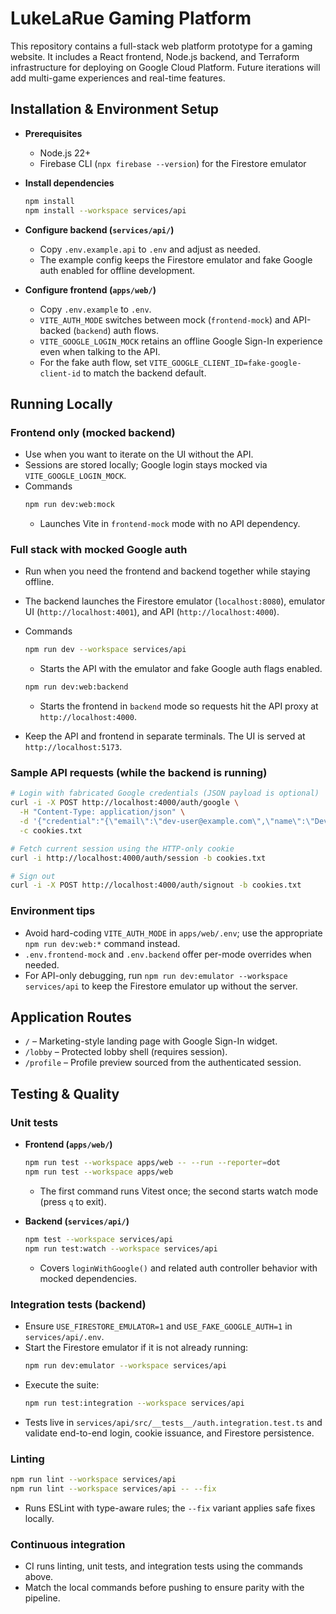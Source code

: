 # LukeLaRue Gaming Platform

This repository contains a full-stack web platform prototype for a gaming website. It includes a React frontend, Node.js backend, and Terraform infrastructure for deploying on Google Cloud Platform. Future iterations will add multi-game experiences and real-time features.

## Installation & Environment Setup

- **Prerequisites**
  - Node.js 22+
  - Firebase CLI (`npx firebase --version`) for the Firestore emulator

- **Install dependencies**
  ```bash
  npm install
  npm install --workspace services/api
  ```

- **Configure backend (`services/api/`)**
  - Copy `.env.example.api` to `.env` and adjust as needed.
  - The example config keeps the Firestore emulator and fake Google auth enabled for offline development.

- **Configure frontend (`apps/web/`)**
  - Copy `.env.example` to `.env`.
  - `VITE_AUTH_MODE` switches between mock (`frontend-mock`) and API-backed (`backend`) auth flows.
  - `VITE_GOOGLE_LOGIN_MOCK` retains an offline Google Sign-In experience even when talking to the API.
  - For the fake auth flow, set `VITE_GOOGLE_CLIENT_ID=fake-google-client-id` to match the backend default.

## Running Locally

### Frontend only (mocked backend)

- Use when you want to iterate on the UI without the API.
- Sessions are stored locally; Google login stays mocked via `VITE_GOOGLE_LOGIN_MOCK`.
- Commands
  ```bash
  npm run dev:web:mock
  ```
  - Launches Vite in `frontend-mock` mode with no API dependency.

### Full stack with mocked Google auth

- Run when you need the frontend and backend together while staying offline.
- The backend launches the Firestore emulator (`localhost:8080`), emulator UI (`http://localhost:4001`), and API (`http://localhost:4000`).
- Commands
  ```bash
  npm run dev --workspace services/api
  ```
  - Starts the API with the emulator and fake Google auth flags enabled.

  ```bash
  npm run dev:web:backend
  ```
  - Starts the frontend in `backend` mode so requests hit the API proxy at `http://localhost:4000`.

- Keep the API and frontend in separate terminals. The UI is served at `http://localhost:5173`.

### Sample API requests (while the backend is running)

```bash
# Login with fabricated Google credentials (JSON payload is optional)
curl -i -X POST http://localhost:4000/auth/google \
  -H "Content-Type: application/json" \
  -d '{"credential":"{\"email\":\"dev-user@example.com\",\"name\":\"Dev User\"}"}' \
  -c cookies.txt

# Fetch current session using the HTTP-only cookie
curl -i http://localhost:4000/auth/session -b cookies.txt

# Sign out
curl -i -X POST http://localhost:4000/auth/signout -b cookies.txt
```

### Environment tips

- Avoid hard-coding `VITE_AUTH_MODE` in `apps/web/.env`; use the appropriate `npm run dev:web:*` command instead.
- `.env.frontend-mock` and `.env.backend` offer per-mode overrides when needed.
- For API-only debugging, run `npm run dev:emulator --workspace services/api` to keep the Firestore emulator up without the server.

## Application Routes

- `/` – Marketing-style landing page with Google Sign-In widget.
- `/lobby` – Protected lobby shell (requires session).
- `/profile` – Profile preview sourced from the authenticated session.

## Testing & Quality

### Unit tests

- **Frontend (`apps/web/`)**
  ```bash
  npm run test --workspace apps/web -- --run --reporter=dot
  npm run test --workspace apps/web
  ```
  - The first command runs Vitest once; the second starts watch mode (press `q` to exit).

- **Backend (`services/api/`)**
  ```bash
  npm test --workspace services/api
  npm run test:watch --workspace services/api
  ```
  - Covers `loginWithGoogle()` and related auth controller behavior with mocked dependencies.

### Integration tests (backend)

- Ensure `USE_FIRESTORE_EMULATOR=1` and `USE_FAKE_GOOGLE_AUTH=1` in `services/api/.env`.
- Start the Firestore emulator if it is not already running:
  ```bash
  npm run dev:emulator --workspace services/api
  ```
- Execute the suite:
  ```bash
  npm run test:integration --workspace services/api
  ```
- Tests live in `services/api/src/__tests__/auth.integration.test.ts` and validate end-to-end login, cookie issuance, and Firestore persistence.

### Linting

```bash
npm run lint --workspace services/api
npm run lint --workspace services/api -- --fix
```
- Runs ESLint with type-aware rules; the `--fix` variant applies safe fixes locally.

### Continuous integration

- CI runs linting, unit tests, and integration tests using the commands above.
- Match the local commands before pushing to ensure parity with the pipeline.
